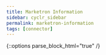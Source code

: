 ```yaml
---
title: Marketron Information
sidebar: cyclr_sidebar
permalink: marketron-information
tags: [connector]
---
```

{::options parse_block_html="true" /}
